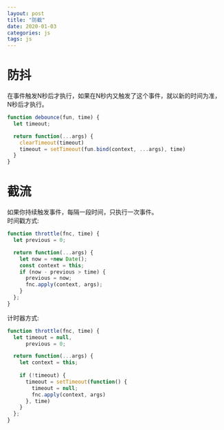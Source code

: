 ```yaml
---
layout: post
title: "防截"
date: 2020-01-03
categories: js  
tags: js  
---
```


# 防抖
在事件触发N秒后才执行，如果在N秒内又触发了这个事件，就以新的时间为准，N秒后才执行。

``` javascript  
function debounce(fun, time) {
  let timeout;

  return function(...args) {
    clearTimeout(timeout)
    timeout = setTimeout(fun.bind(context, ...args), time)
  }
}
```  

# 截流  
如果你持续触发事件，每隔一段时间，只执行一次事件。  
时间戳方式:  
``` javascript  
function throttle(fnc, time) {
  let previous = 0;

  return function(...args) {
    let now = +new Date();
    const context = this;
    if (now - previous > time) {
      previous = now;
      fnc.apply(context, args);
    }
  };
}
```  

计时器方式:  
``` javascript  
function throttle(fnc, time) {
  let timeout = null,
      previous = 0;

  return function(...args) {
    let context = this;
    
    if (!timeout) {
      timeout = setTimeout(function() {
        timeout = null;
        fnc.apply(context, args)
      }, time)
    }
  };
}
```
